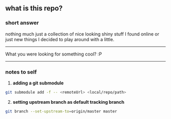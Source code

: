 ## what is this repo?
### short answer 

nothing much just a collection of nice looking shiny stuff I found online or just new things I decided to play around with a little.

---
What you were looking for something cool? :P

---
### notes to self
1. **adding a git submodule**
```bash
git submodule add -f -- <remoteUrl> <local/repo/path>
```
2. **setting upstream branch as default tracking branch**
```bash
git branch --set-upstream-to=origin/master master
```
